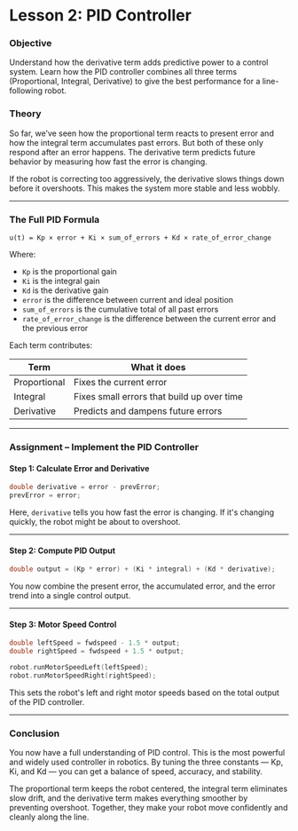 # **Lesson 2: PID Controller**

### Objective

Understand how the derivative term adds predictive power to a control system. Learn how the PID controller combines all three terms (Proportional, Integral, Derivative) to give the best performance for a line-following robot.

### Theory

So far, we’ve seen how the proportional term reacts to present error and how the integral term accumulates past errors. But both of these only respond after an error happens. The derivative term predicts future behavior by measuring how fast the error is changing.

If the robot is correcting too aggressively, the derivative slows things down before it overshoots. This makes the system more stable and less wobbly.

---

### The Full PID Formula

```
u(t) = Kp × error + Ki × sum_of_errors + Kd × rate_of_error_change
```

Where:

- `Kp` is the proportional gain
- `Ki` is the integral gain
- `Kd` is the derivative gain
- `error` is the difference between current and ideal position
- `sum_of_errors` is the cumulative total of all past errors
- `rate_of_error_change` is the difference between the current error and the previous error

Each term contributes:

| Term         | What it does                               |
| ------------ | ------------------------------------------ |
| Proportional | Fixes the current error                    |
| Integral     | Fixes small errors that build up over time |
| Derivative   | Predicts and dampens future errors         |

---

### Assignment – Implement the PID Controller

#### Step 1: Calculate Error and Derivative

```cpp
double derivative = error - prevError;
prevError = error;
```

Here, `derivative` tells you how fast the error is changing. If it's changing quickly, the robot might be about to overshoot.

---

#### Step 2: Compute PID Output

```cpp
double output = (Kp * error) + (Ki * integral) + (Kd * derivative);
```

You now combine the present error, the accumulated error, and the error trend into a single control output.

---

#### Step 3: Motor Speed Control

```cpp
double leftSpeed = fwdspeed - 1.5 * output;
double rightSpeed = fwdspeed + 1.5 * output;

robot.runMotorSpeedLeft(leftSpeed);
robot.runMotorSpeedRight(rightSpeed);
```

This sets the robot's left and right motor speeds based on the total output of the PID controller.

---

### Conclusion

You now have a full understanding of PID control. This is the most powerful and widely used controller in robotics. By tuning the three constants — Kp, Ki, and Kd — you can get a balance of speed, accuracy, and stability.

The proportional term keeps the robot centered, the integral term eliminates slow drift, and the derivative term makes everything smoother by preventing overshoot. Together, they make your robot move confidently and cleanly along the line.
